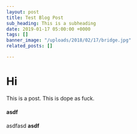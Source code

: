 ```yaml
---
layout: post
title: Test Blog Post
sub_heading: This is a subheading
date: 2019-01-17 05:00:00 +0000
tags: []
banner_image: "/uploads/2018/02/17/bridge.jpg"
related_posts: []

---
```

# Hi

This is a post. This is dope as fuck.

#### asdf

asdfasd **asdf** 